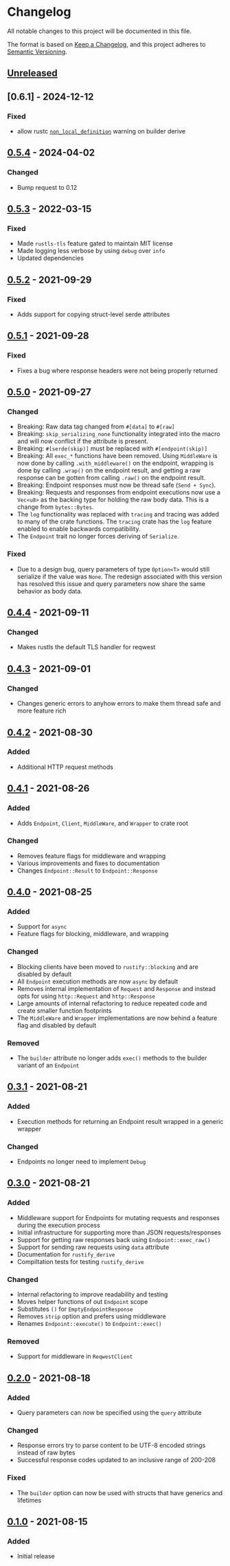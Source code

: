 # Changelog

All notable changes to this project will be documented in this file.

The format is based on [Keep a Changelog](https://keepachangelog.com/en/1.0.0/),
and this project adheres to [Semantic Versioning](https://semver.org/spec/v2.0.0.html).

## [Unreleased]

## [0.6.1] - 2024-12-12

### Fixed

- allow rustc [`non_local_definition`](https://doc.rust-lang.org/rustc/lints/listing/warn-by-default.html#non-local-definitions) warning on builder derive

## [0.5.4] - 2024-04-02

### Changed

- Bump request to 0.12

## [0.5.3] - 2022-03-15

### Fixed

- Made `rustls-tls` feature gated to maintain MIT license
- Made logging less verbose by using `debug` over `info`
- Updated dependencies

## [0.5.2] - 2021-09-29

### Fixed

- Adds support for copying struct-level serde attributes

## [0.5.1] - 2021-09-28

### Fixed

- Fixes a bug where response headers were not being properly returned

## [0.5.0] - 2021-09-27

### Changed

- Breaking: Raw data tag changed from `#[data]` to `#[raw]`
- Breaking: `skip_serializing_none` functionality integrated into the macro and
  will now conflict if the attribute is present.
- Breaking: `#[serde(skip)]` must be replaced with `#[endpoint(skip)]`
- Breaking: All `exec_*` functions have been removed. Using `MiddleWare` is now
  done by calling `.with_middleware()` on the endpoint, wrapping is done by
  calling `.wrap()` on the endpoint result, and getting a raw response can be
  gotten from calling `.raw()` on the endpoint result.
- Breaking: Endpoint responses must now be thread safe (`Send + Sync`).
- Breaking: Requests and responses from endpoint executions now use a `Vec<u8>`
  as the backing type for holding the raw body data. This is a change from
  `bytes::Bytes`.
- The `log` functionality was replaced with `tracing` and tracing was added to
  many of the crate functions. The `tracing` crate has the `log` feature enabled
  to enable backwards compatibility.
- The `Endpoint` trait no longer forces deriving of `Serialize`.

### Fixed

- Due to a design bug, query parameters of type `Option<T>` would still
  serialize if the value was `None`. The redesign associated with this version
  has resolved this issue and query parameters now share the same behavior as
  body data.

## [0.4.4] - 2021-09-11

### Changed

- Makes rustls the default TLS handler for reqwest

## [0.4.3] - 2021-09-01

### Changed

- Changes generic errors to anyhow errors to make them thread safe and more
  feature rich

## [0.4.2] - 2021-08-30

### Added

- Additional HTTP request methods

## [0.4.1] - 2021-08-26

### Added

- Adds `Endpoint`, `Client`, `MiddleWare`, and `Wrapper` to crate root

### Changed

- Removes feature flags for middleware and wrapping
- Various improvements and fixes to documentation
- Changes `Endpoint::Result` to `Endpoint::Response`

## [0.4.0] - 2021-08-25

### Added

- Support for `async`
- Feature flags for blocking, middleware, and wrapping

### Changed

- Blocking clients have been moved to `rustify::blocking` and are disabled by
  default
- All `Endpoint` execution methods are now `async` by default
- Removes internal implementation of `Request` and `Response` and instead opts
  for using `http::Request` and `http::Response`
- Large amounts of internal refactoring to reduce repeated code and create
  smaller function footprints
- The `MiddleWare` and `Wrapper` implementations are now behind a feature flag
  and disabled by default

### Removed

- The `builder` attribute no longer adds `exec()` methods to the builder variant
  of an `Endpoint`

## [0.3.1] - 2021-08-21

### Added

- Execution methods for returning an Endpoint result wrapped in a generic
  wrapper

### Changed

- Endpoints no longer need to implement `Debug`

## [0.3.0] - 2021-08-21

### Added

- Middleware support for Endpoints for mutating requests and responses during
  the execution process
- Initial infrastructure for supporting more than JSON requests/responses
- Support for getting raw responses back using `Endpoint::exec_raw()`
- Support for sending raw requests using `data` attribute
- Documentation for `rustify_derive`
- Compiltation tests for testing `rustify_derive`

### Changed

- Internal refactoring to improve readability and testing
- Moves helper functions of out `Endpoint` scope
- Substitutes `()` for `EmptyEndpointResponse`
- Removes `strip` option and prefers using middleware
- Renames `Endpoint::execute()` to `Endpoint::exec()`

### Removed

- Support for middleware in `ReqwestClient`

## [0.2.0] - 2021-08-18

### Added

- Query parameters can now be specified using the `query` attribute

### Changed

- Response errors try to parse content to be UTF-8 encoded strings instead of raw bytes
- Successful response codes updated to an inclusive range of 200-208

### Fixed

- The `builder` option can now be used with structs that have generics and lifetimes

## [0.1.0] - 2021-08-15

### Added

- Initial release

[unreleased]: https://github.com/jmgilman/rustify/compare/v0.5.4..HEAD
[0.5.4]: https://github.com/jmgilman/rustify/releases/tag/v0.5.4
[0.5.3]: https://github.com/jmgilman/rustify/releases/tag/v0.4.4
[0.5.2]: https://github.com/jmgilman/rustify/releases/tag/v0.5.2
[0.5.1]: https://github.com/jmgilman/rustify/releases/tag/v0.5.1
[0.5.0]: https://github.com/jmgilman/rustify/releases/tag/v0.5.0
[0.4.4]: https://github.com/jmgilman/rustify/releases/tag/v0.4.4
[0.4.3]: https://github.com/jmgilman/rustify/releases/tag/v0.4.3
[0.4.2]: https://github.com/jmgilman/rustify/releases/tag/v0.4.2
[0.4.1]: https://github.com/jmgilman/rustify/releases/tag/v0.4.1
[0.4.0]: https://github.com/jmgilman/rustify/releases/tag/v0.4.0
[0.3.1]: https://github.com/jmgilman/rustify/releases/tag/v0.3.1
[0.3.0]: https://github.com/jmgilman/rustify/releases/tag/v0.3.0
[0.2.0]: https://github.com/jmgilman/rustify/releases/tag/v0.2.0
[0.1.0]: https://github.com/jmgilman/rustify/releases/tag/v0.1.0
